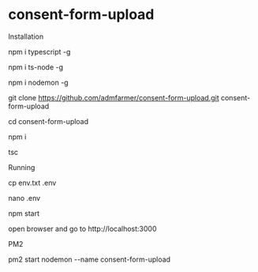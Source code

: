 # consent-form-upload

Installation

npm i typescript -g

npm i ts-node -g

npm i nodemon -g

git clone https://github.com/admfarmer/consent-form-upload.git consent-form-upload

cd consent-form-upload

npm i

tsc


Running

cp env.txt .env

nano .env

npm start


open browser and go to http://localhost:3000

PM2

pm2 start nodemon --name consent-form-upload
